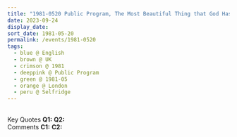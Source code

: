 ```yaml
---
title: "1981-0520 Public Program, The Most Beautiful Thing that God Has Created Is the Human Beings, Selfridge&#8217;s (department store, organized by a Sahaja Yoginī who was working there), London, UK (other date 0529)"
date: 2023-09-24
display_date: 
sort_date: 1981-05-20
permalink: /events/1981-0520
tags:
  - blue @ English
  - brown @ UK
  - crimson @ 1981
  - deeppink @ Public Program
  - green @ 1981-05
  - orange @ London
  - peru @ Selfridge
---
```


<br>

<wave-list>
  <list-title color="DarkSeaGreen" width="55">Key Quotes</list-title>
  <list-item color="BlanchedAlmond" width="280"><b>Q1:</b> <i></i></list-item>
  <list-item color="Lavender" width="280"><b>Q2:</b> <i></i></list-item>
</wave-list>

<br>

<wave-list>
  <list-title color="DarkSeaGreen" width="55">Comments</list-title>
  <list-item color="BlanchedAlmond" width="280"><b>C1:</b> <i></i></list-item>
  <list-item color="Lavender" width="280"><b>C2:</b> <i></i></list-item>
</wave-list>